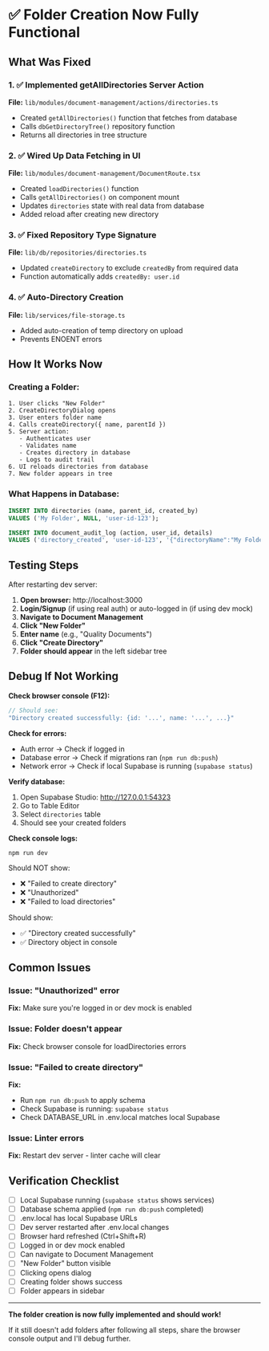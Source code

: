 # ✅ Folder Creation Now Fully Functional

## What Was Fixed

### 1. ✅ Implemented getAllDirectories Server Action
**File:** `lib/modules/document-management/actions/directories.ts`

- Created `getAllDirectories()` function that fetches from database
- Calls `dbGetDirectoryTree()` repository function
- Returns all directories in tree structure

### 2. ✅ Wired Up Data Fetching in UI
**File:** `lib/modules/document-management/DocumentRoute.tsx`

- Created `loadDirectories()` function
- Calls `getAllDirectories()` on component mount
- Updates `directories` state with real data from database
- Added reload after creating new directory

### 3. ✅ Fixed Repository Type Signature
**File:** `lib/db/repositories/directories.ts`

- Updated `createDirectory` to exclude `createdBy` from required data
- Function automatically adds `createdBy: user.id`

### 4. ✅ Auto-Directory Creation
**File:** `lib/services/file-storage.ts`

- Added auto-creation of temp directory on upload
- Prevents ENOENT errors

## How It Works Now

### Creating a Folder:

```
1. User clicks "New Folder"
2. CreateDirectoryDialog opens
3. User enters folder name
4. Calls createDirectory({ name, parentId })
5. Server action:
   - Authenticates user
   - Validates name
   - Creates directory in database
   - Logs to audit trail
6. UI reloads directories from database
7. New folder appears in tree
```

### What Happens in Database:

```sql
INSERT INTO directories (name, parent_id, created_by)
VALUES ('My Folder', NULL, 'user-id-123');

INSERT INTO document_audit_log (action, user_id, details)
VALUES ('directory_created', 'user-id-123', '{"directoryName":"My Folder"}');
```

## Testing Steps

After restarting dev server:

1. **Open browser:** http://localhost:3000
2. **Login/Signup** (if using real auth) or auto-logged in (if using dev mock)
3. **Navigate to Document Management**
4. **Click "New Folder"**
5. **Enter name** (e.g., "Quality Documents")
6. **Click "Create Directory"**
7. **Folder should appear** in the left sidebar tree

## Debug If Not Working

**Check browser console (F12):**
```javascript
// Should see:
"Directory created successfully: {id: '...', name: '...', ...}"
```

**Check for errors:**
- Auth error → Check if logged in
- Database error → Check if migrations ran (`npm run db:push`)
- Network error → Check if local Supabase is running (`supabase status`)

**Verify database:**
1. Open Supabase Studio: http://127.0.0.1:54323
2. Go to Table Editor
3. Select `directories` table
4. Should see your created folders

**Check console logs:**
```
npm run dev
```

Should NOT show:
- ❌ "Failed to create directory"
- ❌ "Unauthorized"
- ❌ "Failed to load directories"

Should show:
- ✅ "Directory created successfully"
- ✅ Directory object in console

## Common Issues

### Issue: "Unauthorized" error
**Fix:** Make sure you're logged in or dev mock is enabled

### Issue: Folder doesn't appear
**Fix:** Check browser console for loadDirectories errors

### Issue: "Failed to create directory"
**Fix:** 
- Run `npm run db:push` to apply schema
- Check Supabase is running: `supabase status`
- Check DATABASE_URL in .env.local matches local Supabase

### Issue: Linter errors
**Fix:** Restart dev server - linter cache will clear

## Verification Checklist

- [ ] Local Supabase running (`supabase status` shows services)
- [ ] Database schema applied (`npm run db:push` completed)
- [ ] .env.local has local Supabase URLs
- [ ] Dev server restarted after .env.local changes
- [ ] Browser hard refreshed (Ctrl+Shift+R)
- [ ] Logged in or dev mock enabled
- [ ] Can navigate to Document Management
- [ ] "New Folder" button visible
- [ ] Clicking opens dialog
- [ ] Creating folder shows success
- [ ] Folder appears in sidebar

---

**The folder creation is now fully implemented and should work!**

If it still doesn't add folders after following all steps, share the browser console output and I'll debug further.


